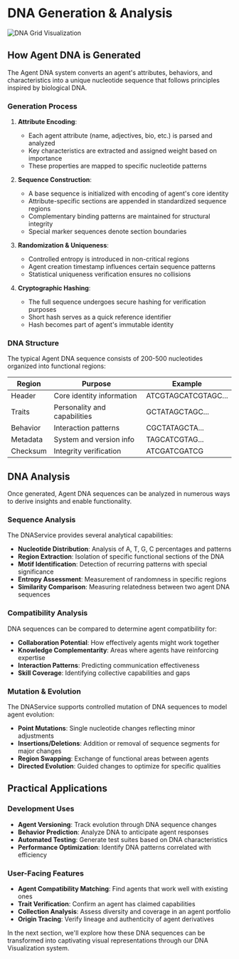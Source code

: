 # DNA Generation & Analysis

![DNA Grid Visualization](../assets/agent-dna/dna_grid_1742768569329.png)

## How Agent DNA is Generated

The Agent DNA system converts an agent's attributes, behaviors, and characteristics into a unique nucleotide sequence that follows principles inspired by biological DNA.

### Generation Process

1. **Attribute Encoding**: 
   - Each agent attribute (name, adjectives, bio, etc.) is parsed and analyzed
   - Key characteristics are extracted and assigned weight based on importance
   - These properties are mapped to specific nucleotide patterns

2. **Sequence Construction**:
   - A base sequence is initialized with encoding of agent's core identity
   - Attribute-specific sections are appended in standardized sequence regions
   - Complementary binding patterns are maintained for structural integrity
   - Special marker sequences denote section boundaries

3. **Randomization & Uniqueness**:
   - Controlled entropy is introduced in non-critical regions
   - Agent creation timestamp influences certain sequence patterns
   - Statistical uniqueness verification ensures no collisions

4. **Cryptographic Hashing**:
   - The full sequence undergoes secure hashing for verification purposes
   - Short hash serves as a quick reference identifier
   - Hash becomes part of agent's immutable identity

### DNA Structure

The typical Agent DNA sequence consists of 200-500 nucleotides organized into functional regions:

| Region | Purpose | Example |
|--------|---------|---------|
| Header | Core identity information | ATCGTAGCATCGTAGC... |
| Traits | Personality and capabilities | GCTATAGCTAGC... |
| Behavior | Interaction patterns | CGCTATAGCTA... |
| Metadata | System and version info | TAGCATCGTAG... |
| Checksum | Integrity verification | ATCGATCGATCG |

## DNA Analysis

Once generated, Agent DNA sequences can be analyzed in numerous ways to derive insights and enable functionality.

### Sequence Analysis

The DNAService provides several analytical capabilities:

- **Nucleotide Distribution**: Analysis of A, T, G, C percentages and patterns
- **Region Extraction**: Isolation of specific functional sections of the DNA
- **Motif Identification**: Detection of recurring patterns with special significance
- **Entropy Assessment**: Measurement of randomness in specific regions
- **Similarity Comparison**: Measuring relatedness between two agent DNA sequences

### Compatibility Analysis

DNA sequences can be compared to determine agent compatibility for:

- **Collaboration Potential**: How effectively agents might work together
- **Knowledge Complementarity**: Areas where agents have reinforcing expertise
- **Interaction Patterns**: Predicting communication effectiveness
- **Skill Coverage**: Identifying collective capabilities and gaps

### Mutation & Evolution

The DNAService supports controlled mutation of DNA sequences to model agent evolution:

- **Point Mutations**: Single nucleotide changes reflecting minor adjustments
- **Insertions/Deletions**: Addition or removal of sequence segments for major changes
- **Region Swapping**: Exchange of functional areas between agents
- **Directed Evolution**: Guided changes to optimize for specific qualities

## Practical Applications

### Development Uses

- **Agent Versioning**: Track evolution through DNA sequence changes
- **Behavior Prediction**: Analyze DNA to anticipate agent responses
- **Automated Testing**: Generate test suites based on DNA characteristics
- **Performance Optimization**: Identify DNA patterns correlated with efficiency

### User-Facing Features

- **Agent Compatibility Matching**: Find agents that work well with existing ones
- **Trait Verification**: Confirm an agent has claimed capabilities
- **Collection Analysis**: Assess diversity and coverage in an agent portfolio
- **Origin Tracing**: Verify lineage and authenticity of agent derivatives

In the next section, we'll explore how these DNA sequences can be transformed into captivating visual representations through our DNA Visualization system.
